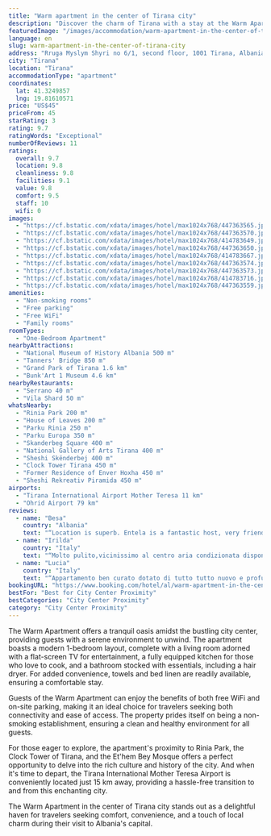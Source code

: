 ```yaml
---
title: "Warm apartment in the center of Tirana city"
description: "Discover the charm of Tirana with a stay at the Warm Apartment, a cozy retreat located just a stone's throw away from the vibrant Skanderbeg Square."
featuredImage: "/images/accommodation/warm-apartment-in-the-center-of-tirana-city-447363565.jpg"
language: en
slug: warm-apartment-in-the-center-of-tirana-city
address: "Rruga Myslym Shyri no 6/1, second floor, 1001 Tirana, Albania"
city: "Tirana"
location: "Tirana"
accommodationType: "apartment"
coordinates:
  lat: 41.3249857
  lng: 19.81610571
price: "US$45"
priceFrom: 45
starRating: 3
rating: 9.7
ratingWords: "Exceptional"
numberOfReviews: 11
ratings:
  overall: 9.7
  location: 9.8
  cleanliness: 9.8
  facilities: 9.1
  value: 9.8
  comfort: 9.5
  staff: 10
  wifi: 0
images:
  - "https://cf.bstatic.com/xdata/images/hotel/max1024x768/447363565.jpg?k=a39fcb7cb75d8a4fbe847f2d6ac21d396944492e09a3761dfebc5dd8ea8f1310&o=&hp=1"
  - "https://cf.bstatic.com/xdata/images/hotel/max1024x768/447363570.jpg?k=a21fc8943569c90974f250dc94e362399b742dc6492459993b9bfba55519f15e&o=&hp=1"
  - "https://cf.bstatic.com/xdata/images/hotel/max1024x768/414783649.jpg?k=feb0fdc4227103fbadd74bc94e70210bbd13257f196fae8def9263a7e8057836&o=&hp=1"
  - "https://cf.bstatic.com/xdata/images/hotel/max1024x768/447363650.jpg?k=1044ce690f003da05d2a91200fc64ddd36b8f5328c821c717b3558e7d57b8809&o=&hp=1"
  - "https://cf.bstatic.com/xdata/images/hotel/max1024x768/414783667.jpg?k=5eafa2d0e8ca1bdc3f8191f562a8e2bf3ec477a3037ceac2ffac4306aa05d039&o=&hp=1"
  - "https://cf.bstatic.com/xdata/images/hotel/max1024x768/447363574.jpg?k=bbe9e83bbbf553e513b7e4b96c2f7bd290551444b24a661b9549f48ec8c0415c&o=&hp=1"
  - "https://cf.bstatic.com/xdata/images/hotel/max1024x768/447363573.jpg?k=1002dc024f9eb556c91f489e180ec3d4931fdb22dda94c459eb6776ea7e045f0&o=&hp=1"
  - "https://cf.bstatic.com/xdata/images/hotel/max1024x768/414783716.jpg?k=a4892b1f970280db2c8ea39a6b338fdc34c18b5a72be7f6125be9c9dba76095c&o=&hp=1"
  - "https://cf.bstatic.com/xdata/images/hotel/max1024x768/447363559.jpg?k=bac794f3e22e3e0fa49add5b8f336b1db9144d7ad3ae8d0ebd8681e626f7bafd&o=&hp=1"
amenities:
  - "Non-smoking rooms"
  - "Free parking"
  - "Free WiFi"
  - "Family rooms"
roomTypes:
  - "One-Bedroom Apartment"
nearbyAttractions:
  - "National Museum of History Albania 500 m"
  - "Tanners' Bridge 850 m"
  - "Grand Park of Tirana 1.6 km"
  - "Bunk'Art 1 Museum 4.6 km"
nearbyRestaurants:
  - "Serrano 40 m"
  - "Vila Shard 50 m"
whatsNearby:
  - "Rinia Park 200 m"
  - "House of Leaves 200 m"
  - "Parku Rinia 250 m"
  - "Parku Europa 350 m"
  - "Skanderbeg Square 400 m"
  - "National Gallery of Arts Tirana 400 m"
  - "Sheshi Skënderbej 400 m"
  - "Clock Tower Tirana 450 m"
  - "Former Residence of Enver Hoxha 450 m"
  - "Sheshi Rekreativ Piramida 450 m"
airports:
  - "Tirana International Airport Mother Teresa 11 km"
  - "Ohrid Airport 79 km"
reviews:
  - name: "Besa"
    country: "Albania"
    text: "“Location is superb. Entela is a fantastic host, very friendly and helpful. The apartment is really lovely and clean. Hood value for money. Highly recommend.”"
  - name: "Irilda"
    country: "Italy"
    text: "“Molto pulito,vicinissimo al centro aria condizionata disponibile”"
  - name: "Lucia"
    country: "Italy"
    text: "“Appartamento ben curato dotato di tutto tutto nuovo e profumato. Proprietaria gentile e disponibile lo consiglio”"
bookingURL: "https://www.booking.com/hotel/al/warm-apartment-in-the-center-of-tirana-city.en-gb.html?aid=8035640"
bestFor: "Best for City Center Proximity"
bestCategories: "City Center Proximity"
category: "City Center Proximity"
---
```


The Warm Apartment offers a tranquil oasis amidst the bustling city center, providing guests with a serene environment to unwind. The apartment boasts a modern 1-bedroom layout, complete with a living room adorned with a flat-screen TV for entertainment, a fully equipped kitchen for those who love to cook, and a bathroom stocked with essentials, including a hair dryer. For added convenience, towels and bed linen are readily available, ensuring a comfortable stay.

Guests of the Warm Apartment can enjoy the benefits of both free WiFi and on-site parking, making it an ideal choice for travelers seeking both connectivity and ease of access. The property prides itself on being a non-smoking establishment, ensuring a clean and healthy environment for all guests.

For those eager to explore, the apartment's proximity to Rinia Park, the Clock Tower of Tirana, and the Et'hem Bey Mosque offers a perfect opportunity to delve into the rich culture and history of the city. And when it's time to depart, the Tirana International Mother Teresa Airport is conveniently located just 15 km away, providing a hassle-free transition to and from this enchanting city.

The Warm Apartment in the center of Tirana city stands out as a delightful haven for travelers seeking comfort, convenience, and a touch of local charm during their visit to Albania's capital.